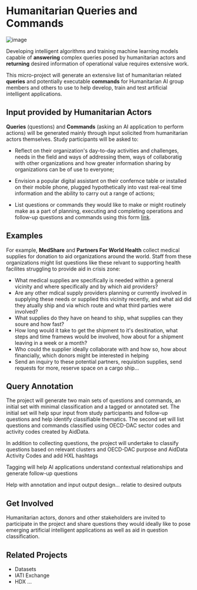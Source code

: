 # Humanitarian Queries and Commands

![image](https://github.com/Humanitarian-AI/Humanitarian-Queries/blob/edit/Media/digital_assistant.png)

Developing intelligent algorithms and training machine learning models capable of **answering** complex queries posed by humanitarian actors and **returning** desired information of operational value requires extensive work.

This micro-project will generate an extensive list of humanitarian related **queries** and potentially executable **commands** for Humanitarian AI group members and others to use to help develop, train and test artificial intelligent applications.

## Input provided by Humanitarian Actors

**Queries** (questions) and **Commands** (asking an AI application to perform actions) will be generated mainly through input solicited from humanitarian actors themselves. Study participants will be asked to:

* Reflect on their organization's day-to-day activities and challenges, needs in the field and ways of addressing them, ways of collaboratig with other organizations and how greater information sharing by organizations can be of use to everyone;

* Envision a popular digital assistant on their confernce table or installed on their mobile phone, plugged hypothetically into vast real-real time information and the ability to carry out a range of actions;

* List questions or commands they would like to make or might routinely make as a part of planning, executing and completing operations and follow-up questions and commands using this form [link]().

## Examples

For example, **MedShare** and **Partners For World Health** collect medical supplies for donation to aid organizations around the world. Staff from these organizations might list questions like these relvant to supporting health facilites struggling to provide aid in crisis zone:

* What medical supplies are specifically is needed within a general vicinity and where specifically and by which aid providers?
* Are any other mdical supply providers planning or currently involved in supplying these needs or supplied this vicinity recently, and what aid did they atually ship and via which route and what third parties were involved?
* What supplies do they have on heand to ship, what supplies can they soure and how fast?
* How long would it take to get the shipment to it's desitination, what steps and time framews would be involved, how about for a shipment leaving in a week or a month?
* Who could the supplier ideally collaborate with and how so, how about financially, which donors might be interested in helping
* Send an inquiry to these potential partners, requistion supplies, send requests for more, reserve space on a cargo ship...

## Query Annotation

The project will generate two main sets of questions and commands, an initial set with minimal classification and a tagged or annotated set. The initial set will help spur input from study participants and follow-up questions and help identify classifiable thematics. The second set will list questions and commands classified using OECD-DAC sector codes and activity codes created by AidData.

In addition to collecting questions, the project will undertake to classify questions based on relevant clusters and OECD-DAC purpose and AidData Activity Codes and add HXL hashtags

Tagging will help AI applications understand contextual relationships and generate follow-up questions

Help with annotation and input output design... relatie to desired outputs

## Get Involved

Humanitarian actors, donors and other stakeholders are invited to participate in the project and share questions they would ideally like to pose emerging artificial intelligent applications as well as aid in question classification.

## Related Projects

* Datasets
* IATI Exchange
* HDX ...
